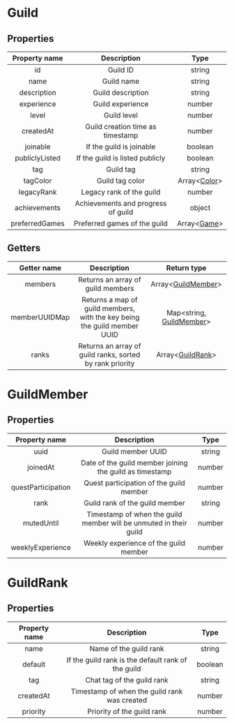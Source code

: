 # Guild
## Properties
| Property name  |            Description             |               Type                |
| :------------: | :--------------------------------: | :-------------------------------: |
|       id       |              Guild ID              |              string               |
|      name      |             Guild name             |              string               |
|  description   |         Guild description          |              string               |
|   experience   |          Guild experience          |              number               |
|     level      |            Guild level             |              number               |
|   createdAt    |  Guild creation time as timestamp  |              number               |
|    joinable    |      If the guild is joinable      |              boolean              |
| publiclyListed |  If the guild is listed publicly   |              boolean              |
|      tag       |             Guild tag              |              string               |
|    tagColor    |          Guild tag color           | Array&lt;[Color](../Color.js)&gt; |
|   legacyRank   |      Legacy rank of the guild      |              number               |
|  achievements  | Achievements and progress of guild |              object               |
| preferredGames |    Preferred games of the guild    |  Array&lt;[Game](../Game.js)&gt;  |

## Getters
|  Getter name  |                               Description                                |                   Return type                    |
| :-----------: | :----------------------------------------------------------------------: | :----------------------------------------------: |
|    members    |                    Returns an array of guild members                     |    Array&lt;[GuildMember](GuildMember.js)&gt;    |
| memberUUIDMap | Returns a map of guild members, with the key being the guild member UUID | Map&lt;string, [GuildMember](GuildMember.js)&gt; |
|     ranks     |         Returns an array of guild ranks, sorted by rank priority         |      Array&lt;[GuildRank](GuildRank.js)&gt;      |

# GuildMember
## Properties
|   Property name    |                            Description                            |  Type  |
| :----------------: | :---------------------------------------------------------------: | :----: |
|        uuid        |                         Guild member UUID                         | string |
|      joinedAt      |      Date of the guild member joining the guild as timestamp      | number |
| questParticipation |              Quest participation of the guild member              | number |
|        rank        |                  Guild rank of the guild member                   | string |
|     mutedUntil     | Timestamp of when the guild member will be unmuted in their guild | number |
|  weeklyExperience  |               Weekly experience of the guild member               | number |

# GuildRank
## Properties
| Property name |                    Description                     |  Type   |
| :-----------: | :------------------------------------------------: | :-----: |
|     name      |               Name of the guild rank               | string  |
|    default    | If the guild rank is the default rank of the guild | boolean |
|      tag      |             Chat tag of the guild rank             | string  |
|   createdAt   |    Timestamp of when the guild rank was created    | number  |
|   priority    |             Priority of the guild rank             | number  |